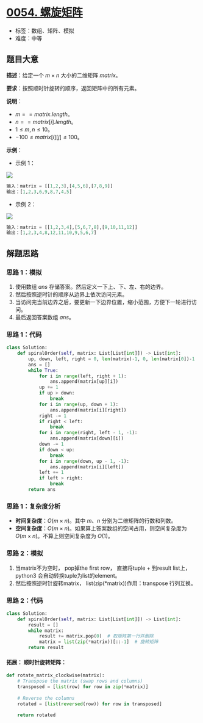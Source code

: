 # [0054. 螺旋矩阵](https://leetcode.cn/problems/spiral-matrix/)

- 标签：数组、矩阵、模拟
- 难度：中等

## 题目大意

**描述**：给定一个 $m \times n$ 大小的二维矩阵 $matrix$。

**要求**：按照顺时针旋转的顺序，返回矩阵中的所有元素。

**说明**：

- $m == matrix.length$。
- $n == matrix[i].length$。
- $1 \le m, n \le 10$。
- $-100 \le matrix[i][j] \le 100$。

**示例**：

- 示例 1：

![](https://assets.leetcode.com/uploads/2020/11/13/spiral1.jpg)

```python
输入：matrix = [[1,2,3],[4,5,6],[7,8,9]]
输出：[1,2,3,6,9,8,7,4,5]
```

- 示例 2：

![](https://assets.leetcode.com/uploads/2020/11/13/spiral.jpg)

```python
输入：matrix = [[1,2,3,4],[5,6,7,8],[9,10,11,12]]
输出：[1,2,3,4,8,12,11,10,9,5,6,7]
```

## 解题思路

### 思路 1：模拟

1. 使用数组 $ans$ 存储答案。然后定义一下上、下、左、右的边界。
2. 然后按照逆时针的顺序从边界上依次访问元素。
3. 当访问完当前边界之后，要更新一下边界位置，缩小范围，方便下一轮进行访问。
4. 最后返回答案数组 $ans$。

### 思路 1：代码

```python
class Solution:
    def spiralOrder(self, matrix: List[List[int]]) -> List[int]:
        up, down, left, right = 0, len(matrix)-1, 0, len(matrix[0])-1
        ans = []
        while True:
            for i in range(left, right + 1):
                ans.append(matrix[up][i])
            up += 1
            if up > down:
                break
            for i in range(up, down + 1):
                ans.append(matrix[i][right])
            right -= 1
            if right < left:
                break
            for i in range(right, left - 1, -1):
                ans.append(matrix[down][i])
            down -= 1
            if down < up:
                break
            for i in range(down, up - 1, -1):
                ans.append(matrix[i][left])
            left += 1
            if left > right:
                break
        return ans
```

### 思路 1：复杂度分析

- **时间复杂度**：$O(m \times n)$。其中 $m$、$n$ 分别为二维矩阵的行数和列数。
- **空间复杂度**：$O(m \times n)$。如果算上答案数组的空间占用，则空间复杂度为 $O(m \times n)$。不算上则空间复杂度为 $O(1)$。

### 思路 2：模拟

1. 当matrix不为空时， pop掉the first row， 直接将tuple + 到result list上，python3 会自动转换tuple为list的element。
2. 然后按照逆时针旋转matrix， list(zip(*matrix))作用：transpose 行列互换。

### 思路 2：代码

```python
class Solution:
    def spiralOrder(self, matrix: List[List[int]]) -> List[int]:
        result = []
        while matrix:
            result += matrix.pop(0)  # 取矩阵第一行并删除
            matrix = list(zip(*matrix))[::-1]  # 旋转矩阵
        return result
```
#### 拓展： 顺时针旋转矩阵：
```python
def rotate_matrix_clockwise(matrix):
    # Transpose the matrix (swap rows and columns)
    transposed = [list(row) for row in zip(*matrix)]
    
    # Reverse the columns
    rotated = [list(reversed(row)) for row in transposed]
    
    return rotated
```



